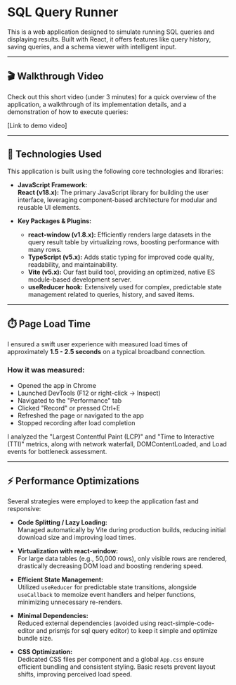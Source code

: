 # SQL Query Runner

This is a web application designed to simulate running SQL queries and displaying results. Built with React, it offers features like query history, saving queries, and a schema viewer with intelligent input.

---

## 🎬 Walkthrough Video

Check out this short video (under 3 minutes) for a quick overview of the application, a walkthrough of its implementation details, and a demonstration of how to execute queries:

[Link to demo video]

---

## 🚀 Technologies Used

This application is built using the following core technologies and libraries:

- **JavaScript Framework:**  
  **React (v18.x):** The primary JavaScript library for building the user interface, leveraging component-based architecture for modular and reusable UI elements.

- **Key Packages & Plugins:**
  - **react-window (v1.8.x):** Efficiently renders large datasets in the query result table by virtualizing rows, boosting performance with many rows.
  - **TypeScript (v5.x):** Adds static typing for improved code quality, readability, and maintainability.
  - **Vite (v5.x):** Our fast build tool, providing an optimized, native ES module-based development server.
  - **useReducer hook:** Extensively used for complex, predictable state management related to queries, history, and saved items.

---

## ⏱️ Page Load Time

I ensured a swift user experience with measured load times of approximately **1.5 - 2.5 seconds** on a typical broadband connection.

### How it was measured:

- Opened the app in Chrome
- Launched DevTools (F12 or right-click -> Inspect)
- Navigated to the "Performance" tab
- Clicked "Record" or pressed Ctrl+E
- Refreshed the page or navigated to the app
- Stopped recording after load completion

I analyzed the "Largest Contentful Paint (LCP)" and "Time to Interactive (TTI)" metrics, along with network waterfall, DOMContentLoaded, and Load events for bottleneck assessment.

---

## ⚡ Performance Optimizations

Several strategies were employed to keep the application fast and responsive:

- **Code Splitting / Lazy Loading:**  
  Managed automatically by Vite during production builds, reducing initial download size and improving load times.

- **Virtualization with react-window:**  
  For large data tables (e.g., 50,000 rows), only visible rows are rendered, drastically decreasing DOM load and boosting rendering speed.

- **Efficient State Management:**  
  Utilized `useReducer` for predictable state transitions, alongside `useCallback` to memoize event handlers and helper functions, minimizing unnecessary re-renders.

- **Minimal Dependencies:**  
  Reduced external dependencies (avoided using react-simple-code-editor and prismjs for sql query editor) to keep it simple and optimize bundle size.

- **CSS Optimization:**  
  Dedicated CSS files per component and a global `App.css` ensure efficient bundling and consistent styling. Basic resets prevent layout shifts, improving perceived load speed.

